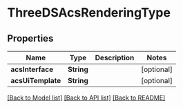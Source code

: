 # ThreeDSAcsRenderingType

## Properties
Name | Type | Description | Notes
------------ | ------------- | ------------- | -------------
**acsInterface** | **String** |  | [optional] 
**acsUiTemplate** | **String** |  | [optional] 

[[Back to Model list]](../README.md#documentation-for-models) [[Back to API list]](../README.md#documentation-for-api-endpoints) [[Back to README]](../README.md)


